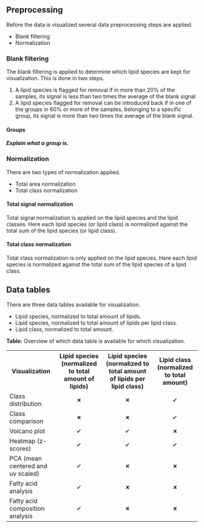 ## Preprocessing

Before the data is visualized several data preprocessing steps are applied. 

* Blank filtering
* Normalization

### Blank filtering

The blank filtering is applied to determine which lipid species are kept for visualization. This is done in two steps. 

1) A lipid species is flagged for removal if in more than 20% of the samples, its signal is less than two times the average of the blank signal.
2) A lipid species flagged for removal can be introduced back if in one of the groups in 60% or more of the samples, belonging to a specific group, its signal is more than two times the average of the blank signal.

#### Groups

***Explain what a group is.***

### Normalization

There are two types of normalization applied.

* Total area normalization
* Total class normalization

#### Total signal normalization

Total signal normalization is applied on the lipid species and the lipid classes. Here each lipid species (or lipid class) is normalized against the total sum of the lipid species (or lipid class).

#### Total class normalization

Total class normalization is only applied on the lipid species. Here each lipid species is normalized against the total sum of the lipid species of a lipid class.

## Data tables

There are three data tables available for visualization.

* Lipid species, normalized to total amount of lipids.
* Lipid species, normalized to total amount of lipids per lipid class.
* Lipid class, normalized to total amount.

<style>
.col-center {
  text-align: center;
}
</style>

**Table:** Overview of which data table is available for which visualization.

<table style="width:100%;">
<tr>
  <th>Visualization</th>
  <th class="col-center">Lipid species<br>(normalized to total amount of lipids)</th>
  <th class="col-center">Lipid species<br>(normalized to total amount of lipids per lipid class)</th>
  <th class="col-center">Lipid class<br>(normalized to total amount)</th>
</tr>
<tr>
  <td>Class distribution</td>
  <td class="col-center" style="font-size: 75%">&#10060;</td>
  <td class="col-center" style="font-size: 75%">&#10060;</td>
  <td class="col-center" style="color: green;">&#10004;</td>
</tr>
<tr>
  <td>Class comparison</td>
  <td class="col-center" style="font-size: 75%">&#10060;</td>
  <td class="col-center" style="font-size: 75%">&#10060;</td>
  <td class="col-center" style="color: green;">&#10004;</td>
</tr>
<tr>
  <td>Volcano plot</td>
  <td class="col-center" style="color: green;">&#10004;</td>
  <td class="col-center" style="color: green;">&#10004;</td>
  <td class="col-center" style="font-size: 75%">&#10060;</td>
</tr>
<tr>
  <td>Heatmap (z-scores)</td>
  <td class="col-center" style="color: green;">&#10004;</td>
  <td class="col-center" style="color: green;">&#10004;</td>
  <td class="col-center" style="color: green;">&#10004;</td>
</tr>
<tr>
  <td>PCA (mean centered and uv scaled)</td>
  <td class="col-center" style="color: green;">&#10004;</td>
  <td class="col-center" style="font-size: 75%">&#10060;</td>
  <td class="col-center" style="font-size: 75%">&#10060;</td>
</tr>
<tr>
  <td>Fatty acid analysis</td>
  <td class="col-center" style="color: green;">&#10004;</td>
  <td class="col-center" style="font-size: 75%">&#10060;</td>
  <td class="col-center" style="font-size: 75%">&#10060;</td>
</tr>
<tr>
  <td>Fatty acid composition analysis</td>
  <td class="col-center" style="color: green;">&#10004;</td>
  <td class="col-center" style="font-size: 75%">&#10060;</td>
  <td class="col-center" style="font-size: 75%">&#10060;</td>
</tr>
</table>

<!---
&#10004; = bold check
&#10060; = red cross
--->